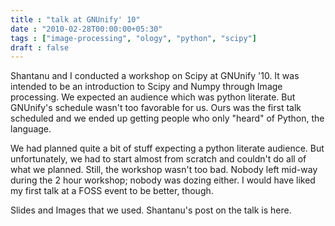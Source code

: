 ```yaml
---
title : "talk at GNUnify' 10"
date : "2010-02-28T00:00:00+05:30"
tags : ["image-processing", "ology", "python", "scipy"]
draft : false
---
```


Shantanu and I conducted a workshop on Scipy at GNUnify '10. It
was intended to be an introduction to Scipy and Numpy through
Image processing. We expected an audience which was python
literate. But GNUnify's schedule wasn't too favorable for us. Ours
was the first talk scheduled and we ended up getting people who
only "heard" of Python, the language.

We had planned quite a bit of stuff expecting a python literate
audience. But unfortunately, we had to start almost from scratch
and couldn't do all of what we planned. Still, the workshop wasn't
too bad. Nobody left mid-way during the 2 hour workshop; nobody
was dozing either.  I would have liked my first talk at a FOSS
event to be better, though.

Slides and Images that we used.  Shantanu's post on the talk is
here.
